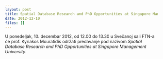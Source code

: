```yaml
---
layout: post
title: Spatial Database Research and PhD Opportunities at Singapore Management University
date: 2012-12-10
files: []
---
```


U ponedeljak, 10. decembar 2012, od 12.00 do 13.30 u Svečanoj sali FTN-a će prof. Kyriakos Mouratidis održati predavanje pod nazivom *Spatial Database Research and PhD Opportunities at Singapore Management University*.